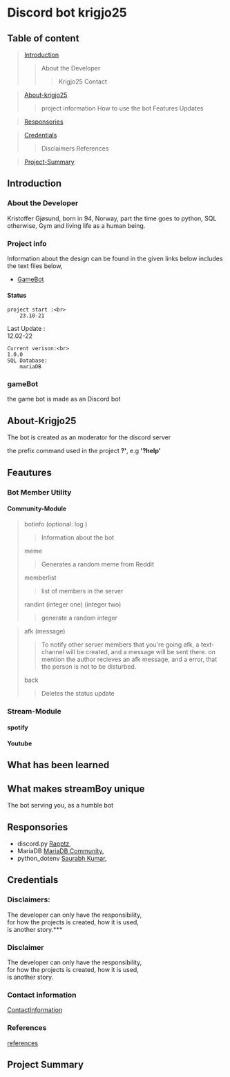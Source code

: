 # Discord bot krigjo25

## Table of content

> [Introduction](#Introduction)
>> About the Developer
>>> Krigjo25
>>> Contact

> [About-krigjo25](#About-krigjo25)
>> project information 
>> How to use the bot
>> Features
>> Updates

> [Responsories](#Responsories)

> [Credentials](#Credentials)
>> Disclaimers
>> References

> [Project-Summary](#project-Summary)

## Introduction

### About the Developer

Kristoffer Gjøsund, born in 94, Norway, part the time goes to python, SQL
otherwise, Gym and living life as a human being.

### Project info

Information about the design can be found in the given links below
includes the text files below,

*   [GameBot](https://github.com/krigjo25/Discord/tree/main/gameBot/design/gameBot.md)


#### Status

    project start :<br>
        23.10-21

   Last Update :<br>
        12.02-22

    Current verison:<br>
    1.0.0
    SQL Database:
        mariaDB

### gameBot

the game bot is made as an Discord bot<br>

## About-Krigjo25
The bot is created as an moderator for the discord server

the prefix command used in the project  **?'**, e.g **'?help'**

## Feautures

### Bot Member Utility

#### Community-Module

> botinfo (optional: log )
>> Information about the bot
>
> meme
>> Generates a random meme from Reddit
>
> memberlist
>> list of members in the server
>
> randint (integer one) (integer two)
>> generate a random integer

> afk (message)
>> To notify other server members that you're going afk, 
>> a text-channel will be created, and a message will be sent there.
>> on mention the author recieves an afk message, and a error, that the person is not to be disturbed.
>
> back
>> Deletes the status update

### Stream-Module

####    spotify

####    Youtube


## What has been learned 


## What makes streamBoy unique

The bot serving you, as a humble bot

## Responsories

- discord.py [Rapptz](https://github.com/Rapptz/discord.py),  <br>
- MariaDB [MariaDB Community](https://github.com/mariadb-corporation/mariadb-connector-python), <br>
- python_dotenv [Saurabh Kumar](https://github.com/motdotla/dotenv),<br>


 

## Credentials

###  Disclaimers:

The developer can only have the responsibility,<br>
 for how the projects is created, how it is used,<br>
 is another story.***

### Disclaimer

The developer can only have the responsibility,<br>
for how the projects is created, how it is used,<br>
is another story.

### Contact information


[ContactInformation](https://github.com/krigjo25/Discord/blob/main/krigjo25/read-me.md)

### References

[references](https://github.com/krigjo25/Discord/blob/main/krigjo25/read-me.md)

## Project Summary

